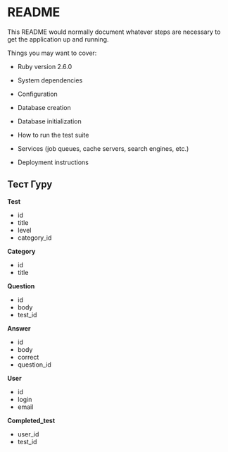 # README

This README would normally document whatever steps are necessary to get the
application up and running.

Things you may want to cover:

* Ruby version 2.6.0

* System dependencies

* Configuration

* Database creation

* Database initialization

* How to run the test suite

* Services (job queues, cache servers, search engines, etc.)

* Deployment instructions

## Тест Гуру

**Test**
* id
* title
* level
* category_id

**Category**
* id
* title

**Question**
* id
* body
* test_id

**Answer**
* id
* body
* correct
* question_id

**User**
* id
* login
* email

**Сompleted_test**
* user_id
* test_id
